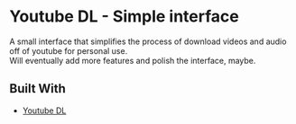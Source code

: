 # Youtube DL - Simple interface
A small interface that simplifies the process of download videos and audio off of youtube for personal use.  
Will eventually add more features and polish the interface, maybe.


## Built With

* [Youtube DL](https://github.com/rg3/youtube-dl) 

